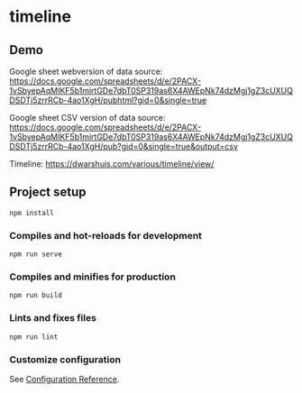 # timeline

## Demo

Google sheet webversion of data source: https://docs.google.com/spreadsheets/d/e/2PACX-1vSbyepAqMIKF5b1mirtGDe7dbT0SP319as6X4AWEpNk74dzMgj1gZ3cUXUQDSDTj5zrrRCb-4ao1XgH/pubhtml?gid=0&single=true

Google sheet CSV version of data source: https://docs.google.com/spreadsheets/d/e/2PACX-1vSbyepAqMIKF5b1mirtGDe7dbT0SP319as6X4AWEpNk74dzMgj1gZ3cUXUQDSDTj5zrrRCb-4ao1XgH/pub?gid=0&single=true&output=csv

Timeline: https://dwarshuis.com/various/timeline/view/

## Project setup

```
npm install
```

### Compiles and hot-reloads for development

```
npm run serve
```

### Compiles and minifies for production

```
npm run build
```

### Lints and fixes files

```
npm run lint
```

### Customize configuration

See [Configuration Reference](https://cli.vuejs.org/config/).
